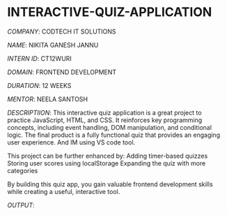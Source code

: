 # INTERACTIVE-QUIZ-APPLICATION

*COMPANY*: CODTECH IT SOLUTIONS

*NAME*: NIKITA GANESH JANNU

*INTERN ID*: CT12WURI

*DOMAIN*: FRONTEND DEVELOPMENT

*DURATION*: 12 WEEKS

*MENTOR*: NEELA SANTOSH

*DESCRIPTIION*: This interactive quiz application is a great project to practice JavaScript, HTML, and CSS. It reinforces key programming concepts, including event handling, DOM manipulation, and conditional logic. The final product is a fully functional quiz that provides an engaging user experience. And IM using VS code tool.

This project can be further enhanced by:
 Adding timer-based quizzes
 Storing user scores using localStorage
 Expanding the quiz with more categories

By building this quiz app, you gain valuable frontend development skills while creating a useful, interactive tool.

*OUTPUT*: 
